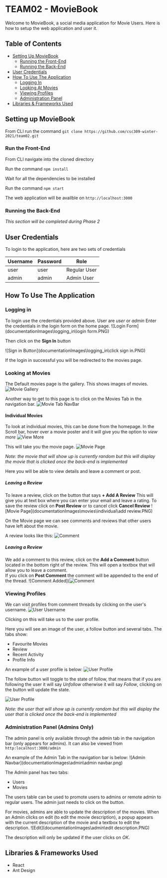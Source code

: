 # TEAM02 - MovieBook

Welcome to MovieBook, a social media application for Movie Users.
Here is how to setup the web application and user it.

## Table of Contents
- [Setting Up MovieBook](#setting-up-moviebook)
  - [Running the Front-End](#run-the-front-end)
  - [Running the Back-End](#run-the-Back-end)
- [User Credentials](#user-credentials)
- [How To Use The Application](#how-to-use-the-application)
  - [Logging In](#logging-in)
  - [Looking At Movies](#looking-at-movies)
  - [Viewing Profiles](#viewing-profiles)
  - [Administration Panel](#administration-panel-admins-only)
- [Libraries & Frameworks Used](#libraries--frameworks-used)

## Setting up MovieBook

From CLI run the command `git clone https://github.com/csc309-winter-2021/team02.git`

### Run the Front-End
From CLI navigate into the cloned directory


Run the command `npm install`


Wait for all the dependencies to be installed


Run the command `npm start`


The web application will be availble on `http://localhost:3000`

### Running the Back-End
*This section will be completed during Phase 2*


## User Credentials

To login to the application, here are two sets of credentials

| Username | Password | Role |
| -------- | -------- | ---- |
| user | user | Regular User |
| admin | admin | Admin User |

## How To Use The Application

### Logging in
To login use the credentials provided above. User are *user* or *admin*
Enter the credentials in the login form on the home page.
![Login Form](documentationImages\logging_in\login form.PNG)

Then click on the **Sign In** button

![Sign in Button](documentationImages\logging_in\click sign in.PNG)

If the login in successful you will be redirected to the movies page.

### Looking at Movies

The Default movies page is the gallery. This shows images of movies.
![Movie Gallery](documentationImages\movies\Recent\Capture.PNG)

Another way to get to this page is to click on the Movies Tab in the navigation bar.
![Movie Tab NavBar](documentationImages\movies\Recent\tempsnip.png)

#### Individual Movies
To look at individual movies, this can be done from the homepage.
In the Scroll bar, hover over a movie poster and it will give you the option to *view more*
![View More](documentationImages\movies\individual\hover.PNG)

This will take you the movie page.
![Movie Page](documentationImages\movies\individual\moviepage.PNG)

*Note: the movie that will show up is currently random but this will display the movie that is clicked once the back-end is implemented*

Here you will be able to view details and leave a comment or post.

##### Leaving a Review
To leave a review, click on the button that says **+ Add A Review**
This will give you at text box where you can enter your email and leave a rating.
To save the review click on **Post Review** or to cancel click **Cancel Review**
![Movie Page](documentationImages\movies\individual\add review.PNG)

On the Movie page we can see comments and reviews that other users have left about the movie.

A review looks like this:
![Comment](documentationImages\movies\individual\comment.PNG)

##### Leaving a Review

We add a comment to this review, click on the **Add a Comment** button located in the bottom right of the review.
This will open a textbox that will allow you to leave a comment.  
If you click on **Post Comment** the comment will be appended to the end of the thread.
![Comment Added](![Comment](documentationImages\movies\individual\comment.PNG)

### Viewing Profiles

We can visit profiles from comment threads by clicking on the user's username.
![User Username](documentationImages\profiles\hyperlink.PNG)

Clicking on this will take us to the user profile.

Here you will see an image of the user, a follow button and several tabs.
The tabs show:
- Favourite Movies
- Review
- Recent Activity
- Profile Info

An example of a user profile is below:
![User Profile](documentationImages\profiles\profile.PNG)

The follow button will toggle to the state of follow, that means that if you are following the user it will say *Unfollow* otherwise it will say *Follow*,
clicking on the button will update the state.

![User Profile](documentationImages\profiles\Following_toggle.PNG)

*Note: the user that will show up is currently random but this will display the user that is clicked once the back-end is implemented*

### Administration Panel **(Admins Only)**

The admin panel is only available through the admin tab in the navigation bar (only appears for admins).
It can also be viewed from `http:localhost:3000/admin`

An example of the Admin Tab in the navigation bar is below:
![Admin Navbar](documentationImages\admin\admin navbar.png)

The Admin panel has two tabs:
- Users
- Movies

The users table can be used to promote users to admins or remote admin to regular users.
The admin just needs to click on the button.

For movies, admins are able to update the description of the movies.
When an Admin clicks on edit (to edit the movie description), a popup appears with the current description of the movie and a textbox to edit the description.
![Edit](documentationImages\admin\edit description.PNG)

The description will only be updated if the user clicks on *OK*.


## Libraries & Frameworks Used
- React
- Ant Design
